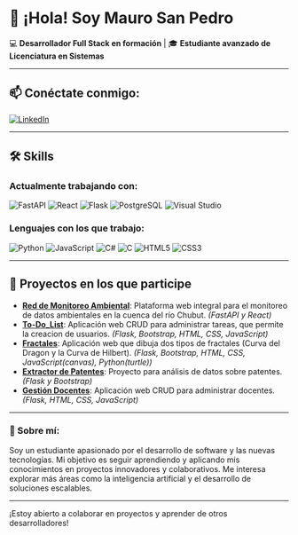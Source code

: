 # 👋 ¡Hola! Soy Mauro San Pedro

💻 **Desarrollador Full Stack en formación** | 🎓 **Estudiante avanzado de Licenciatura en Sistemas**

---

## 📫 Conéctate conmigo:
[![LinkedIn](https://img.shields.io/badge/LinkedIn-blue?style=for-the-badge&logo=linkedin)](https://linkedin.com/in/mauro-san-pedro)

---

## 🛠️ Skills

### Actualmente trabajando con:
![FastAPI](https://img.shields.io/badge/FastAPI-009688?style=for-the-badge&logo=fastapi&logoColor=white)
![React](https://img.shields.io/badge/React-20232A?style=for-the-badge&logo=react&logoColor=61DAFB)
![Flask](https://img.shields.io/badge/Flask-000000?style=for-the-badge&logo=flask&logoColor=white)
![PostgreSQL](https://img.shields.io/badge/PostgreSQL-336791?style=for-the-badge&logo=postgresql&logoColor=white)
![Visual Studio](https://img.shields.io/badge/Visual%20Studio-5C2D91?style=for-the-badge&logo=visual-studio&logoColor=white)

### Lenguajes con los que trabajo:
![Python](https://img.shields.io/badge/Python-FFD43B?style=for-the-badge&logo=python&logoColor=blue)
![JavaScript](https://img.shields.io/badge/JavaScript-F7DF1E?style=for-the-badge&logo=javascript&logoColor=black)
![C#](https://img.shields.io/badge/C%23-239120?style=for-the-badge&logo=csharp&logoColor=white)
![C](https://img.shields.io/badge/C-00599C?style=for-the-badge&logo=c&logoColor=white)
![HTML5](https://img.shields.io/badge/HTML5-E34F26?style=for-the-badge&logo=html5&logoColor=white)
![CSS3](https://img.shields.io/badge/CSS3-1572B6?style=for-the-badge&logo=css3&logoColor=white)

---

## 🚀 Proyectos en los que participe

- [**Red de Monitoreo Ambiental**](https://github.com/UNPSJB/RMA-grupo-4): Plataforma web integral para el monitoreo de datos ambientales en la cuenca del río Chubut. *(FastAPI y React)*
- [**To-Do_List**](https://github.com/mero02/to-do-list): Aplicación web CRUD para administrar tareas, que permite la creacion de usuarios. *(Flask, Bootstrap, HTML, CSS, JavaScript)*
- [**Fractales**](https://github.com/ilugr/FTI_Curvas): Aplicación web que dibuja dos tipos de fractales (Curva del Dragon y la Curva de Hilbert). *(Flask, Bootstrap, HTML, CSS, JavaScript(canvas), Python(turtle))*
- [**Extractor de Patentes**](https://github.com/mero02/FTI-Extractor-Patentes): Proyecto para análisis de datos sobre patentes. *(Flask y Bootstrap)*
- [**Gestión Docentes**](https://github.com/Estefaniavago/Back_CAC24173): Aplicación web CRUD para administrar docentes. *(Flask, HTML, CSS, JavaScript)*

---

### 🌟 Sobre mí:
Soy un estudiante apasionado por el desarrollo de software y las nuevas tecnologías. Mi objetivo es seguir aprendiendo y aplicando mis conocimientos en proyectos innovadores y colaborativos. Me interesa explorar más áreas como la inteligencia artificial y el desarrollo de soluciones escalables.

---

¡Estoy abierto a colaborar en proyectos y aprender de otros desarrolladores!

